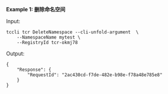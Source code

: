 **Example 1: 删除命名空间**



Input: 

```
tccli tcr DeleteNamespace --cli-unfold-argument  \
    --NamespaceName mytest \
    --RegistryId tcr-okmj78
```

Output: 
```
{
    "Response": {
        "RequestId": "2ac430cd-f7de-482e-b98e-f78a48e785e8"
    }
}
```

